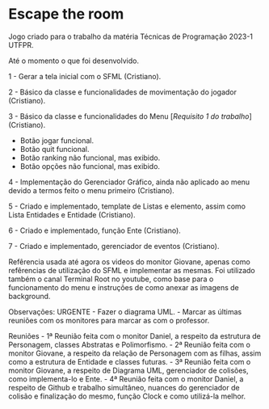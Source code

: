# Escape the room
Jogo criado para o trabalho da matéria Técnicas de Programação 2023-1 UTFPR.

Até o momento o que foi desenvolvido.

1 - Gerar a tela inicial com o SFML (Cristiano).

2 - Básico da classe e funcionalidades de movimentação do jogador (Cristiano).

3 - Básico da classe e funcionalidades do Menu [*Requisito 1 do trabalho*] (Cristiano).
  - Botão jogar funcional.
  - Botão quit funcional.
  - Botão ranking não funcional, mas exibido.
  - Botão opções não funcional, mas exibido.
  
4 - Implementação do Gerenciador Gráfico, ainda não aplicado ao menu devido a termos feito o menu primeiro (Cristiano).

5 - Criado e implementado, template de Listas e elemento, assim como Lista Entidades e Entidade (Cristiano).

6 - Criado e implementado, função Ente (Cristiano).

7 - Criado e implementado, gerenciador de eventos (Cristiano).

Refêrencia usada até agora os videos do monitor Giovane, apenas como refêrencias de utilização do SFML e implementar as mesmas.
Foi utilizado também o canal Terminal Root no youtube, como base para o funcionamento do menu e instruções de como anexar as imagens de background.

Observações:
  URGENTE - Fazer o diagrama UML.
          - Marcar as últimas reuniões com os monitores para marcar as com o professor.
          
  Reuniões - 1ª Reunião feita com o monitor Daniel, a respeito da estrutura de Personagem, classes Abstratas e Polimorfismo.
           - 2ª Reunião feita com o monitor Giovane, a respeito da relação de Personagem com as filhas, assim como a estrutura de Entidade e classes futuras.
           - 3ª Reunião feita com o monitor Giovane, a respeito de Diagrama UML, gerenciador de colisões, como implementa-lo e Ente. 
           - 4ª Reunião feita com o monitor Daniel, a respeito de Github e trabalho simultâneo, nuances do gerenciador de colisão e finalização do mesmo, função Clock e como utilizá-la melhor.
